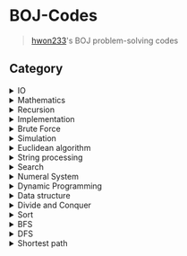# BOJ-Codes

> [hwon233](https://www.acmicpc.net/user/hwon233)'s BOJ problem-solving codes


## Category

<details><summary>IO</summary><ul>
	<li>1408</li>
</ul></details>
<details><summary>Mathematics</summary><ul>
	<li>1000</li>
	<li>1001</li>
	<li>1008</li>
	<li>1074</li>
	<li>1085</li>
	<li>1110</li>
	<li>1145</li>
	<li>1546</li>
	<li>1740</li>
</ul></details>
<details><summary>Recursion</summary><ul>
	<li>1074</li>
</ul></details>
<details><summary>Implementation</summary><ul>
</ul></details>
<details><summary>Brute Force</summary><ul>
	<li>1065</li>
	<li>1182</li>
	<li>1213</li>
</ul></details>
<details><summary>Simulation</summary><ul>
	<li>1592</li>
</ul></details>
<details><summary>Euclidean algorithm</summary><ul>
	<li>1592</li>
</ul></details>
<details><summary>String processing</summary><ul>
	<li>1152</li>
	<li>1157</li>
	<li>1316</li>
</ul></details>
<details><summary>Search</summary><ul>
	<li>1065</li>
	<li>1145</li>
	<li>1316</li>
	<details><summary>Binary Search</summary><ul>
	</ul></details>
</ul></details>
<details><summary>Numeral System</summary><ul>
	<li>1212</li>
	<li>1550</li>
</ul></details>
<details><summary>Dynamic Programming</summary><ul>
	<li>1003</li>
</ul></details>
<details><summary>Data structure</summary><ul>
	<details><summary>Linked List</summary><ul>
		<li>1158</li>
	</ul></details>
	<details><summary>Stack</summary><ul>
		<li>1725</li>
	</ul></details>
</ul></details>
<details><summary>Divide and Conquer</summary><ul>
	<li>1074</li>
</ul></details>
<details><summary>Sort</summary><ul>
	<li>1213</li>
</ul></details>
<details><summary>BFS</summary><ul>
	<li>1260</li>
</ul></details>
<details><summary>DFS</summary><ul>
	<li>1260</li>
</ul></details>
<details><summary>Shortest path</summary><ul>
	<details><summary>Dijkstra algorithm</summary><ul>
		<li>1753</li>
	</ul></details>
</ul></details>
